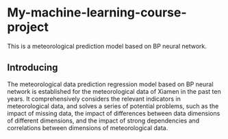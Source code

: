 # My-machine-learning-course-project
This is a meteorological prediction model based on BP neural network.
## Introducing
The meteorological data prediction regression model based on BP neural network is established for the meteorological data of Xiamen in the past ten years. 
It comprehensively considers the relevant indicators in meteorological data, and solves a series of potential problems, 
such as the impact of missing data, the impact of differences between data dimensions of different dimensions, 
and the impact of strong dependencies and correlations between dimensions of meteorological data.
